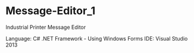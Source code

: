 # Message-Editor_1
Industrial Printer Message Editor 

Language: C# .NET Framework - Using Windows Forms 
IDE: Visual Studio 2013
